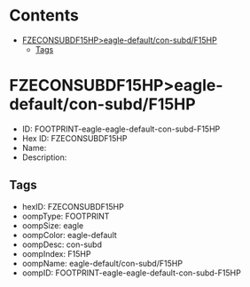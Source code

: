 



Contents
========

* [FZECONSUBDF15HP>eagle-default/con-subd/F15HP](#fzeconsubdf15hpeagle-defaultcon-subdf15hp)
	* [Tags](#tags)

# FZECONSUBDF15HP>eagle-default/con-subd/F15HP

- ID: FOOTPRINT-eagle-eagle-default-con-subd-F15HP
- Hex ID: FZECONSUBDF15HP
- Name: 
- Description: 

## Tags

- hexID: FZECONSUBDF15HP
- oompType: FOOTPRINT
- oompSize: eagle
- oompColor: eagle-default
- oompDesc: con-subd
- oompIndex: F15HP
- oompName: eagle-default/con-subd/F15HP
- oompID: FOOTPRINT-eagle-eagle-default-con-subd-F15HP
